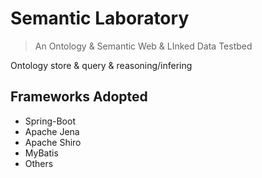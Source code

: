 # Semantic Laboratory

>   An Ontology & Semantic Web & LInked Data Testbed

Ontology store & query & reasoning/infering 

## Frameworks Adopted

-   Spring-Boot
-   Apache Jena
-   Apache Shiro
-   MyBatis
-   Others

